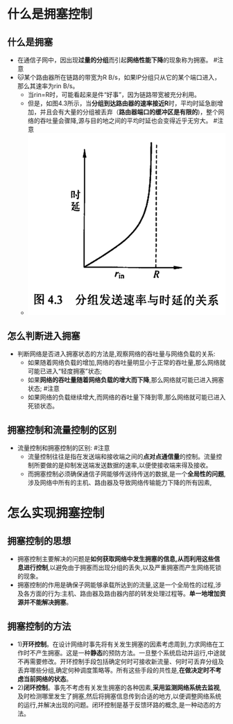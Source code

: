 # 什么是拥塞控制
## 什么是拥塞
- 在通信子网中，因出现**过量的分组**而引起**网络性能下降**的现象称为拥塞。 #注意
- 🐱某个路由器所在链路的带宽为R B/s，如果IP分组只从它的某个端口进入，那么其速率为rin B/s。
	- 当rin=R时，可能看起来是件“好事”，因为链路带宽被充分利用。
	- 但是，如图4.3所示，当**分组到达路由器的速率接近R**时，平均时延急剧增加，并且会有大量的分组被丢弃（**路由器端口的缓冲区是有限的**)，整个网络的吞吐量会骤降,源与目的地之间的平均时延也会变得近乎无穷大。 #注意
	- ![](attachments/Pasted%20image%2020221010211022.png)
## 怎么判断进入拥塞
- 判断网络是否进入拥塞状态的方法是,观察网络的吞吐量与网络负载的关系:
	- 如果随着网络负载的增加,网络的吞吐量明显小于正常的吞吐量,那么网络就可能已进入“轻度拥塞”状态;
	- 如果**网络的吞吐量随着网络负载的增大而下降**,那么网络就可能已进入拥塞状态; #注意
	- 如果网络的负载继续增大,而网络的吞吐量下降到零,那么网络就可能已进入死锁状态。
## 拥塞控制和流量控制的区别
- 流量控制和拥塞控制的区别: #注意
	- 流量控制往往是指在发送端和接收端之间的**点对点通信量**的控制。流量控制所要做的是抑制发送端发送数据的速率,以便使接收端来得及接收。
	- 而拥塞控制必须确保通信子网能够传送待传送的数据,是一个**全局性的问题**,涉及网络中所有的主机、路由器及导致网络传输能力下降的所有因素,

# 怎么实现拥塞控制
## 拥塞控制的思想
- 拥塞控制主要解决的问题是**如何获取网络中发生拥塞的信息,从而利用这些信息进行控制**,以避免由于拥塞而出现分组的丢失,以及严重拥塞而产生网络死锁的现象。
- 拥塞控制的作用是确保子网能够承载所达到的流量,这是一个全局性的过程,涉及各方面的行为:主机、路由器及路由器内部的转发处理过程等。**单一地增加资源并不能解决拥塞**。
## 拥塞控制的方法
- 1)**开环控制**。在设计网络时事先将有关发生拥塞的因素考虑周到,力求网络在工作时不产生拥塞。这是一种**静态**的预防方法。一旦整个系统启动并运行,中途就不再需要修改。开环控制手段包括确定何时可接收新流量、何时可丢弃分组及丢弃哪些分组,确定何种调度策略等。所有这些手段的共性是,**在做决定时不考虑当前网络的状态**。
- 2)**闭环控制**。事先不考虑有关发生拥塞的各种因素,**采用监测网络系统去监视**,及时检测哪里发生了拥塞,然后将拥塞信息传到合适的地方,以便调整网络系统的运行,并解决出现的问题。闭环控制是基于反馈环路的概念,是一种动态的方法。
